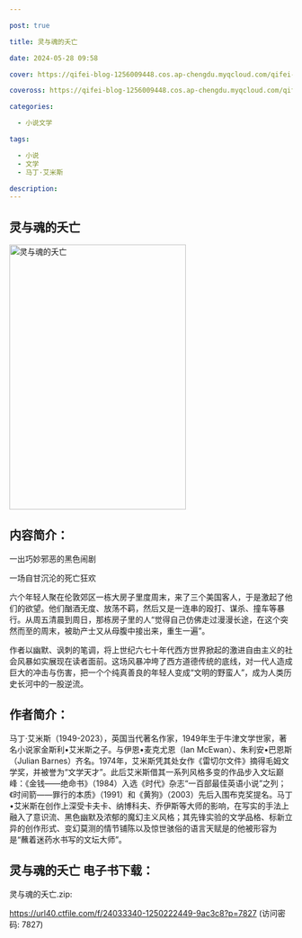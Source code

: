 ```yaml
---

post: true

title: 灵与魂的夭亡

date: 2024-05-28 09:58

cover: https://qifei-blog-1256009448.cos.ap-chengdu.myqcloud.com/qifei-blog/65f6d1509f345e8d03ca29ec.jpg

coveross: https://qifei-blog-1256009448.cos.ap-chengdu.myqcloud.com/qifei-blog/65f6d1509f345e8d03ca29ec.jpg

categories:

  - 小说文学

tags:

  - 小说
  - 文学
  - 马丁·艾米斯

description:
---
```


## 灵与魂的夭亡
<img alt="灵与魂的夭亡 " class="aligncenter loading" data-was-processed="true" decoding="async" fetchpriority="high" height="471" src="https://qifei-blog-1256009448.cos.ap-chengdu.myqcloud.com/qifei-blog/65f6d1509f345e8d03ca29ec.jpg" style="cursor: zoom-in;" width="314"/>

## 内容简介：

一出巧妙邪恶的黑色闹剧

一场自甘沉沦的死亡狂欢

六个年轻人聚在伦敦郊区一栋大房子里度周末，来了三个美国客人，于是激起了他们的欲望。他们酗酒无度、放荡不羁，然后又是一连串的殴打、谋杀、撞车等暴行。从周五清晨到周日，那栋房子里的人“觉得自己仿佛走过漫漫长途，在这个突然而至的周末，被助产士又从母腹中接出来，重生一遍”。

作者以幽默、讽刺的笔调，将上世纪六七十年代西方世界掀起的激进自由主义的社会风暴如实展现在读者面前。这场风暴冲垮了西方道德传统的底线，对一代人造成巨大的冲击与伤害，把一个个纯真善良的年轻人变成“文明的野蛮人”，成为人类历史长河中的一股逆流。

## 作者简介：

马丁·艾米斯（1949-2023），英国当代著名作家，1949年生于牛津文学世家，著名小说家金斯利•艾米斯之子。与伊恩•麦克尤恩（Ian McEwan）、朱利安•巴恩斯（Julian Barnes）齐名。1974年，艾米斯凭其处女作《雷切尔文件》摘得毛姆文学奖，并被誉为“文学天才”。此后艾米斯借其一系列风格多变的作品步入文坛巅峰：《金钱——绝命书》（1984）入选《时代》杂志“一百部最佳英语小说”之列；《时间箭——罪行的本质》（1991）和《黄狗》（2003）先后入围布克奖提名。马丁•艾米斯在创作上深受卡夫卡、纳博科夫、乔伊斯等大师的影响，在写实的手法上融入了意识流、黑色幽默及浓郁的魔幻主义风格；其先锋实验的文学品格、标新立异的创作形式、变幻莫测的情节铺陈以及惊世骇俗的语言天赋是的他被形容为是“蘸着迷药水书写的文坛大师”。

## 灵与魂的夭亡 电子书下载：



灵与魂的夭亡.zip: 

https://url40.ctfile.com/f/24033340-1250222449-9ac3c8?p=7827 (访问密码: 7827)
